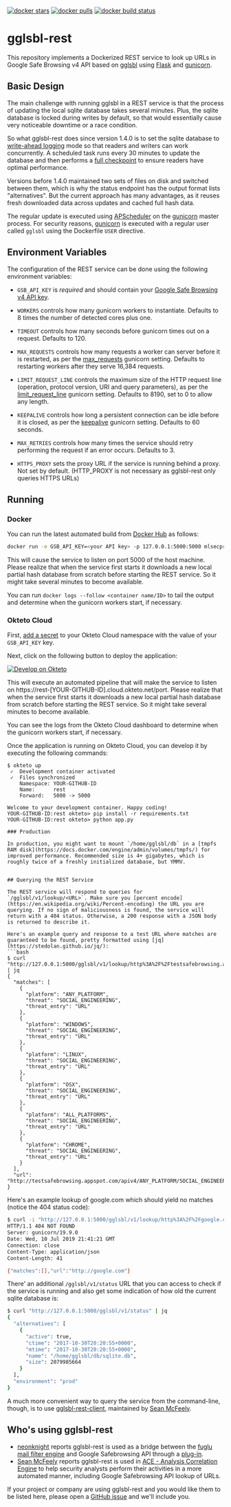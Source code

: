 [![docker stars](https://img.shields.io/docker/stars/mlsecproject/gglsbl-rest.svg)](https://hub.docker.com/r/mlsecproject/gglsbl-rest/) [![docker pulls](https://img.shields.io/docker/pulls/mlsecproject/gglsbl-rest.svg)](https://hub.docker.com/r/mlsecproject/gglsbl-rest/) [![docker build status](https://img.shields.io/docker/build/mlsecproject/gglsbl-rest.svg)](https://hub.docker.com/r/mlsecproject/gglsbl-rest/) [![<CircleCI>](https://circleci.com/gh/mlsecproject/gglsbl-rest.svg?style=svg)](https://app.circleci.com/pipelines/github/mlsecproject/gglsbl-rest)

# gglsbl-rest

This repository implements a Dockerized REST service to look up URLs in Google Safe Browsing v4 API based on [gglsbl](https://github.com/afilipovich/gglsbl) using [Flask](https://pypi.python.org/pypi/Flask) and [gunicorn](https://pypi.python.org/pypi/gunicorn).

## Basic Design

The main challenge with running gglsbl in a REST service is that the process of updating the local sqlite database takes several minutes. Plus, the sqlite database is locked during writes by default, so that would essentially cause very noticeable downtime or a race condition.

So what gglsbl-rest does since version 1.4.0 is to set the sqlite database to [write-ahead logging](https://sqlite.org/wal.html) mode so that readers and writers can work concurrently. A scheduled task runs every 30 minutes to update the database and then performs a [full checkpoint](https://sqlite.org/pragma.html#pragma_wal_checkpoint) to ensure readers have optimal performance.

Versions before 1.4.0 maintained two sets of files on disk and switched between them, which is why the status endpoint has the output format lists "alternatives". But the current approach has many advantages, as it reuses fresh downloaded data across updates and cached full hash data.

The regular update is executed using [APScheduler](https://pypi.org/project/APScheduler/) on the [gunicorn](https://pypi.python.org/pypi/gunicorn) master process. For security reasons, [gunicorn](https://pypi.python.org/pypi/gunicorn) is executed with a regular user called `gglsbl` using the Dockerfile `USER` directive.

## Environment Variables

The configuration of the REST service can be done using the following environment variables:

* `GSB_API_KEY` is *required* and should contain your [Google Safe Browsing v4 API key](https://developers.google.com/safe-browsing/v4/get-started).

* `WORKERS` controls how many gunicorn workers to instantiate. Defaults to 8 times the number of detected cores plus one.

* `TIMEOUT` controls how many seconds before gunicorn times out on a request. Defaults to 120.

* `MAX_REQUESTS` controls how many requests a worker can server before it is restarted, as per the [max_requests](http://docs.gunicorn.org/en/stable/settings.html#max-requests) gunicorn setting. Defaults to restarting workers after they serve 16,384 requests.

* `LIMIT_REQUEST_LINE` controls the maximum size of the HTTP request line (operation, protocol version, URI and query parameters), as per the [limit_request_line](http://docs.gunicorn.org/en/stable/settings.html#limit-request-line) gunicorn setting. Defaults to 8190, set to 0 to allow any length.

* `KEEPALIVE` controls how long a persistent connection can be idle before it is closed, as per the [keepalive](http://docs.gunicorn.org/en/stable/settings.html#keepalive) gunicorn setting. Defaults to 60 seconds.

* `MAX_RETRIES` controls how many times the service should retry performing the request if an error occurs. Defaults to 3.

* `HTTPS_PROXY` sets the proxy URL if the service is running behind a proxy. Not set by default. (HTTP_PROXY is not necessary as gglsbl-rest only queries HTTPS URLs)

## Running

### Docker

You can run the latest automated build from [Docker Hub](https://hub.docker.com/r/mlsecproject/gglsbl-rest/) as follows:
```bash
docker run -e GSB_API_KEY=<your API key> -p 127.0.0.1:5000:5000 mlsecproject/gglsbl-rest 
```

This will cause the service to listen on port 5000 of the host machine. Please realize that when the service first starts it downloads a new local partial hash database from scratch before starting the REST service. So it might take several minutes to become available. 

You can run `docker logs --follow <container name/ID>` to tail the output and determine when the gunicorn workers start, if necessary.

### Okteto Cloud

First, [add a secret](https://okteto.com/docs/cloud/secrets) to your Okteto Cloud namespace with the value of your `GSB_API_KEY` key.

Next, click on the following button to deploy the application:

[![Develop on Okteto](https://okteto.com/develop-okteto.svg)](https://cloud.okteto.com/deploy?repository=https://github.com/mlsecproject/gglsbl-rest)


This will execute an automated pipeline that will make the service to listen on https://rest-[YOUR-GITHUB-ID].cloud.okteto.net/port. Please realize that when the service first starts it downloads a new local partial hash database from scratch before starting the REST service. So it might take several minutes to become available. 

You can see the logs from the Okteto Cloud dashboard to determine when the gunicorn workers start, if necessary.

Once the application is running on Okteto Cloud, you can develop it by executing the following commands:

```
$ okteto up
 ✓  Development container activated
 ✓  Files synchronized
    Namespace: YOUR-GITHUB-ID
    Name:      rest
    Forward:   5000 -> 5000

Welcome to your development container. Happy coding!
YOUR-GITHUB-ID:rest okteto> pip install -r requirements.txt
YOUR-GITHUB-ID:rest okteto> python app.py

### Production

In production, you might want to mount `/home/gglsbl/db` in a [tmpfs RAM disk](https://docs.docker.com/engine/admin/volumes/tmpfs/) for improved performance. Recommended size is 4+ gigabytes, which is roughly twice of a freshly initialized database, but YMMV.


## Querying the REST Service

The REST service will respond to queries for `/gglsbl/v1/lookup/<URL>`. Make sure you [percent encode](https://en.wikipedia.org/wiki/Percent-encoding) the URL you are querying. If no sign of maliciousness is found, the service will return with a 404 status. Otherwise, a 200 response with a JSON body is returned to describe it.

Here's an example query and response to a test URL where matches are guaranteed to be found, pretty formatted using [jq](https://stedolan.github.io/jq/):
```bash
$ curl "http://127.0.0.1:5000/gglsbl/v1/lookup/http%3A%2F%2Ftestsafebrowsing.appspot.com%2Fapiv4%2FANY_PLATFORM%2FSOCIAL_ENGINEERING%2FURL%2F" | jq
{
  "matches": [
    {
      "platform": "ANY_PLATFORM",
      "threat": "SOCIAL_ENGINEERING",
      "threat_entry": "URL"
    },
    {
      "platform": "WINDOWS",
      "threat": "SOCIAL_ENGINEERING",
      "threat_entry": "URL"
    },
    {
      "platform": "LINUX",
      "threat": "SOCIAL_ENGINEERING",
      "threat_entry": "URL"
    },
    {
      "platform": "OSX",
      "threat": "SOCIAL_ENGINEERING",
      "threat_entry": "URL"
    },
    {
      "platform": "ALL_PLATFORMS",
      "threat": "SOCIAL_ENGINEERING",
      "threat_entry": "URL"
    },
    {
      "platform": "CHROME",
      "threat": "SOCIAL_ENGINEERING",
      "threat_entry": "URL"
    }
  ],
  "url": "http://testsafebrowsing.appspot.com/apiv4/ANY_PLATFORM/SOCIAL_ENGINEERING/URL/"
}
```

Here's an example lookup of google.com which should yield no matches (notice the 404 status code):
```bash
$ curl -i "http://127.0.0.1:5000/gglsbl/v1/lookup/http%3A%2F%2Fgoogle.com"
HTTP/1.1 404 NOT FOUND
Server: gunicorn/19.9.0
Date: Wed, 10 Jul 2019 21:41:21 GMT
Connection: close
Content-Type: application/json
Content-Length: 41

{"matches":[],"url":"http://google.com"}
```

There' an additional `/gglsbl/v1/status` URL that you can access to check if the service is running and also get some indication of how old the current sqlite database is:
```bash
$ curl "http://127.0.0.1:5000/gglsbl/v1/status" | jq
{
  "alternatives": [
    {
      "active": true,
      "ctime": "2017-10-30T20:20:55+0000", 
      "mtime": "2017-10-30T20:20:55+0000", 
      "name": "/home/gglsbl/db/sqlite.db", 
      "size": 2079985664
    }
  ], 
  "environment": "prod"
}
```

A much more convenient way to query the service from the command-line, though, is to use [gglsbl-rest-client](https://github.com/seanmcfeely/gglsbl-rest-client), maintained by [Sean McFeely](https://github.com/seanmcfeely).


## Who's using gglsbl-rest

* [neonknight](https://github.com/neonknight) reports gglsbl-rest is used as a bridge between the [fuglu mail filter engine](https://gitlab.com/fumail/fuglu) and Google Safebrowsing API through a [plug-in](https://gitlab.com/fumail/fuglu-extra-plugins/blob/master/safebrowsing/gglsbl.py).
* [Sean McFeely](https://github.com/seanmcfeely) reports gglsbl-rest is used in [ACE - Analysis Correlation Engine](https://github.com/ace-ecosystem/ACE) to help security analysts perform their activities in a more automated manner, including Google Safebrowsing API lookup of URLs.

If your project or company are using gglsbl-rest and you would like them to be listed here, please open a [GitHub issue](https://github.com/mlsecproject/gglsbl-rest/issues) and we'll include you.
